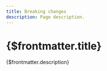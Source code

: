 ```yaml
---
title: Breaking changes
description: Page description.
---
```


# {$frontmatter.title}

{$frontmatter.description}
